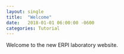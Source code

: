 ```yaml
---
layout: single
title:  "Welcome"
date:   2018-01-01 06:00:00 -0600
categories: Tutorial
---
```


Welcome to the new ERPI laboratory website.
